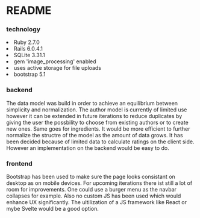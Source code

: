 # README

<h3> technology </h3>

<li> Ruby 2.7.0 </li>

<li> Rails 6.0.4.1 </li>

<li> SQLite 3.31.1 </li>

<li> gem 'image_processing' enabled </li>

<li> uses active storage for file uploads </li>

<li> bootstrap 5.1 </li>

<h3> backend </h3>
<p>The data model was build in order to achieve an equilibrium between simplicity and normalization. The author model is currently of limited use however it can be extended in future iterations to reduce duplicates by giving the user the possbility to choose from existing authors or to create new ones. Same goes for ingredients. It would be more efficient to further normalize the structre of the model as the amount of data grows. It has been decided because of limited data to calculate ratings on the client side. However an implementation on the backend would be easy to do.</p> 

<h3> frontend </h3>
<p>Bootstrap has been used to make sure the page looks consistant on desktop as on mobile devices. For upcoming iterations there ist still a lot of room for improvements. One could use a burger menu as the navbar collapses for example. Also no custom JS has been used which would enhance UX significantly. The ultilization of a JS framework like React or mybe Svelte would be a good option.</p>
